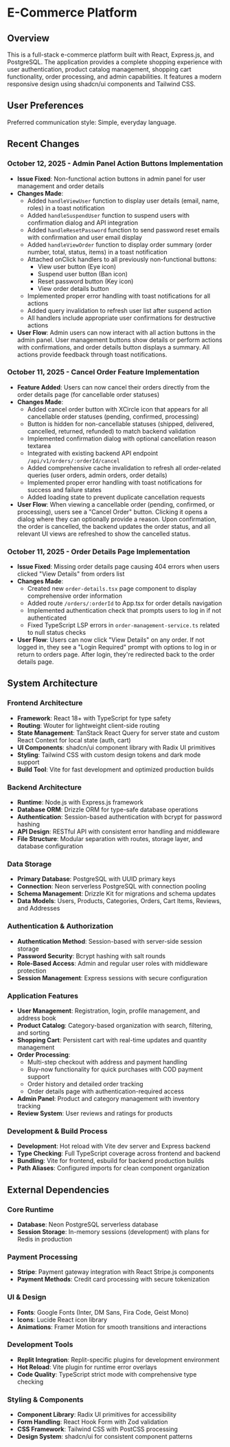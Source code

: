 # E-Commerce Platform

## Overview

This is a full-stack e-commerce platform built with React, Express.js, and PostgreSQL. The application provides a complete shopping experience with user authentication, product catalog management, shopping cart functionality, order processing, and admin capabilities. It features a modern responsive design using shadcn/ui components and Tailwind CSS.

## User Preferences

Preferred communication style: Simple, everyday language.

## Recent Changes

### October 12, 2025 - Admin Panel Action Buttons Implementation
- **Issue Fixed**: Non-functional action buttons in admin panel for user management and order details
- **Changes Made**:
  - Added `handleViewUser` function to display user details (email, name, roles) in a toast notification
  - Added `handleSuspendUser` function to suspend users with confirmation dialog and API integration
  - Added `handleResetPassword` function to send password reset emails with confirmation and user email display
  - Added `handleViewOrder` function to display order summary (order number, total, status, items) in a toast notification
  - Attached onClick handlers to all previously non-functional buttons:
    - View user button (Eye icon)
    - Suspend user button (Ban icon)
    - Reset password button (Key icon)
    - View order details button
  - Implemented proper error handling with toast notifications for all actions
  - Added query invalidation to refresh user list after suspend action
  - All handlers include appropriate user confirmations for destructive actions
- **User Flow**: Admin users can now interact with all action buttons in the admin panel. User management buttons show details or perform actions with confirmations, and order details button displays a summary. All actions provide feedback through toast notifications.

### October 11, 2025 - Cancel Order Feature Implementation
- **Feature Added**: Users can now cancel their orders directly from the order details page (for cancellable order statuses)
- **Changes Made**:
  - Added cancel order button with XCircle icon that appears for all cancellable order statuses (pending, confirmed, processing)
  - Button is hidden for non-cancellable statuses (shipped, delivered, cancelled, returned, refunded) to match backend validation
  - Implemented confirmation dialog with optional cancellation reason textarea
  - Integrated with existing backend API endpoint `/api/v1/orders/:orderId/cancel`
  - Added comprehensive cache invalidation to refresh all order-related queries (user orders, admin orders, order details)
  - Implemented proper error handling with toast notifications for success and failure states
  - Added loading state to prevent duplicate cancellation requests
- **User Flow**: When viewing a cancellable order (pending, confirmed, or processing), users see a "Cancel Order" button. Clicking it opens a dialog where they can optionally provide a reason. Upon confirmation, the order is cancelled, the backend updates the order status, and all relevant UI views are refreshed to show the cancelled status.

### October 11, 2025 - Order Details Page Implementation
- **Issue Fixed**: Missing order details page causing 404 errors when users clicked "View Details" from orders list
- **Changes Made**:
  - Created new `order-details.tsx` page component to display comprehensive order information
  - Added route `/orders/:orderId` to App.tsx for order details navigation
  - Implemented authentication check that prompts users to log in if not authenticated
  - Fixed TypeScript LSP errors in `order-management-service.ts` related to null status checks
- **User Flow**: Users can now click "View Details" on any order. If not logged in, they see a "Login Required" prompt with options to log in or return to orders page. After login, they're redirected back to the order details page.

## System Architecture

### Frontend Architecture
- **Framework**: React 18+ with TypeScript for type safety
- **Routing**: Wouter for lightweight client-side routing
- **State Management**: TanStack React Query for server state and custom React Context for local state (auth, cart)
- **UI Components**: shadcn/ui component library with Radix UI primitives
- **Styling**: Tailwind CSS with custom design tokens and dark mode support
- **Build Tool**: Vite for fast development and optimized production builds

### Backend Architecture
- **Runtime**: Node.js with Express.js framework
- **Database ORM**: Drizzle ORM for type-safe database operations
- **Authentication**: Session-based authentication with bcrypt for password hashing
- **API Design**: RESTful API with consistent error handling and middleware
- **File Structure**: Modular separation with routes, storage layer, and database configuration

### Data Storage
- **Primary Database**: PostgreSQL with UUID primary keys
- **Connection**: Neon serverless PostgreSQL with connection pooling
- **Schema Management**: Drizzle Kit for migrations and schema updates
- **Data Models**: Users, Products, Categories, Orders, Cart Items, Reviews, and Addresses

### Authentication & Authorization
- **Authentication Method**: Session-based with server-side session storage
- **Password Security**: Bcrypt hashing with salt rounds
- **Role-Based Access**: Admin and regular user roles with middleware protection
- **Session Management**: Express sessions with secure configuration

### Application Features
- **User Management**: Registration, login, profile management, and address book
- **Product Catalog**: Category-based organization with search, filtering, and sorting
- **Shopping Cart**: Persistent cart with real-time updates and quantity management
- **Order Processing**: 
  - Multi-step checkout with address and payment handling
  - Buy-now functionality for quick purchases with COD payment support
  - Order history and detailed order tracking
  - Order details page with authentication-required access
- **Admin Panel**: Product and category management with inventory tracking
- **Review System**: User reviews and ratings for products

### Development & Build Process
- **Development**: Hot reload with Vite dev server and Express backend
- **Type Checking**: Full TypeScript coverage across frontend and backend
- **Bundling**: Vite for frontend, esbuild for backend production builds
- **Path Aliases**: Configured imports for clean component organization

## External Dependencies

### Core Runtime
- **Database**: Neon PostgreSQL serverless database
- **Session Storage**: In-memory sessions (development) with plans for Redis in production

### Payment Processing
- **Stripe**: Payment gateway integration with React Stripe.js components
- **Payment Methods**: Credit card processing with secure tokenization

### UI & Design
- **Fonts**: Google Fonts (Inter, DM Sans, Fira Code, Geist Mono)
- **Icons**: Lucide React icon library
- **Animations**: Framer Motion for smooth transitions and interactions

### Development Tools
- **Replit Integration**: Replit-specific plugins for development environment
- **Hot Reload**: Vite plugin for runtime error overlays
- **Code Quality**: TypeScript strict mode with comprehensive type checking

### Styling & Components
- **Component Library**: Radix UI primitives for accessibility
- **Form Handling**: React Hook Form with Zod validation
- **CSS Framework**: Tailwind CSS with PostCSS processing
- **Design System**: shadcn/ui for consistent component patterns